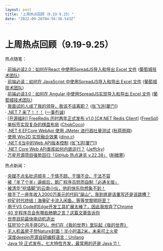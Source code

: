 ```yaml
---
layout: post
title: "上周热点回顾（9.19-9.25）"
date: "2022-09-26T04:56:36.543Z"
---
```

上周热点回顾（9.19-9.25）
=================

热点随笔：

· [前端必读2.0：如何在React 中使用SpreadJS导入和导出 Excel 文件](https://www.cnblogs.com/powertoolsteam/archive/2022/09/22/16719977.html) ([葡萄城技术团队](https://www.cnblogs.com/powertoolsteam/))  
· [前端必读：如何在 JavaScript 中使用SpreadJS导入和导出 Excel 文件](https://www.cnblogs.com/powertoolsteam/archive/2022/09/21/16714944.html) ([葡萄城技术团队](https://www.cnblogs.com/powertoolsteam/))  
· [前端必读3.0：如何在 Angular 中使用SpreadJS实现导入和导出 Excel 文件](https://www.cnblogs.com/powertoolsteam/archive/2022/09/23/16723385.html) ([葡萄城技术团队](https://www.cnblogs.com/powertoolsteam/))  
· [我面试的人成了我的领导，我该不该离职？](https://www.cnblogs.com/jackyfei/archive/2022/09/23/16715773.html) ([张飞洪\[厦门\]](https://www.cnblogs.com/jackyfei/))  
· [.NET 7 来了！！！](https://www.cnblogs.com/ysmc/archive/2022/09/19/16709631.html) ([一事冇诚](https://www.cnblogs.com/ysmc/))  
· [\[开源福利\] FreeRedis 历时两年正式发布 v1.0 \[C#.NET Redis Client\]](https://www.cnblogs.com/FreeSql/archive/2022/09/19/16667741.html) ([FreeSql](https://www.cnblogs.com/FreeSql/))  
· [单标签实现复杂的棋盘布局](https://www.cnblogs.com/coco1s/archive/2022/09/20/16710203.html) ([ChokCoco](https://www.cnblogs.com/coco1s/))  
· [.NET 6 EFCore WebApi 使用 JMeter 进行吞吐量测试](https://www.cnblogs.com/s0611163/archive/2022/09/20/16711330.html) ([秋荷雨翔](https://www.cnblogs.com/s0611163/))  
· [使用 Win2D 实现融合效果](https://www.cnblogs.com/dino623/archive/2022/09/22/gooey_effect_with_win2d.html) ([dino.c](https://www.cnblogs.com/dino623/))  
· [.NET 6当中的Web API版本控制](https://www.cnblogs.com/jackyfei/archive/2022/09/21/16710817.html) ([张飞洪\[厦门\]](https://www.cnblogs.com/jackyfei/))  
· [.NET Core Web APi类库如何内嵌运行？](https://www.cnblogs.com/CreateMyself/archive/2022/09/23/16721269.html) ([Jeffcky](https://www.cnblogs.com/CreateMyself/))  
· [万星开源项目强势回归「GitHub 热点速览 v.22.38」](https://www.cnblogs.com/xueweihan/archive/2022/09/19/16706522.html) ([削微寒](https://www.cnblogs.com/xueweihan/))

热点新闻：

· [央媒不点名批评顺丰：于情不顾、于理不合、于法不容](https://news.cnblogs.com/n/728561/)  
· [被「羊了个羊」逼疯后，鹅厂程序员怒而自制「必通关版」](https://news.cnblogs.com/n/728604/)  
· [被清华“挖墙脚”的云南小伙，他的快乐你想象不到！](https://news.cnblogs.com/n/728639/)  
· [接手了一座年收入2000万美元的代码“屎山”，我到底是该重写还是该跳槽？](https://news.cnblogs.com/n/728593/)  
· [挖矿时代终结！海量矿卡流入闲鱼，等等党黎明将至？](https://news.cnblogs.com/n/728724/)  
· [用于VS Code的Edge开发工具扩展太棒了，因此我放弃了Chrome](https://news.cnblogs.com/n/728838/)  
· [40 岁程序员会有哪些肺腑之言？这篇文章告诉你](https://news.cnblogs.com/n/728694/)  
· [世界目前最快电动机造出](https://news.cnblogs.com/n/728579/)  
· [狂肝10个月手搓GPU，他们在《我的世界》里玩起《我的世界》](https://news.cnblogs.com/n/728598/)  
· [无人机盖房子登Nature封面！半小时盖2米，未来可上火星](https://news.cnblogs.com/n/728770/)  
· [深度deepin开源自研编程语言：Unilang](https://news.cnblogs.com/n/728506/)  
· [Java 19 正式发布，七大特性齐发，最常用的还是 Java 11！](https://news.cnblogs.com/n/728687/)